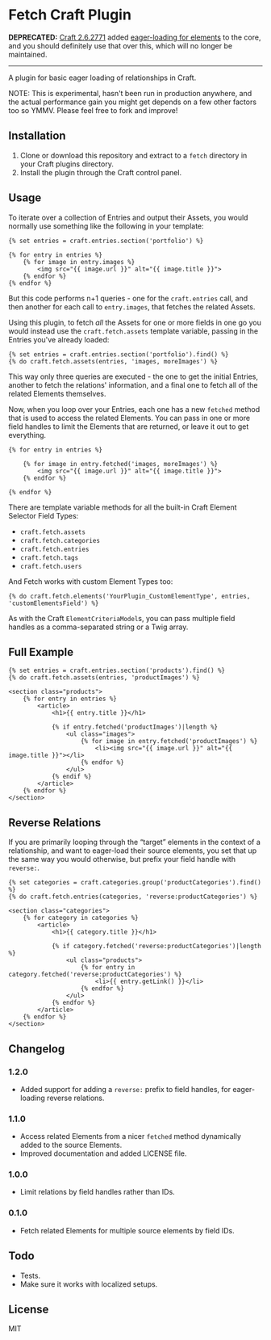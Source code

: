 # Fetch Craft Plugin

**DEPRECATED:** [Craft 2.6.2771](https://craftcms.com/changelog#build2771) added [eager-loading for elements](https://craftcms.com/docs/templating/eager-loading-elements) to the core, and you should definitely use that over this, which will no longer be maintained.

<hr>

A plugin for basic eager loading of relationships in Craft.

NOTE: This is experimental, hasn't been run in production anywhere, and the actual
performance gain you might get depends on a few other factors too so YMMV. Please feel free to fork and
improve!

## Installation

1. Clone or download this repository and extract to a `fetch` directory in your Craft plugins directory.
2. Install the plugin through the Craft control panel.

## Usage

To iterate over a collection of Entries and output their Assets, you would normally use something
like the following in your template:

```twig
{% set entries = craft.entries.section('portfolio') %}

{% for entry in entries %}
    {% for image in entry.images %}
        <img src="{{ image.url }}" alt="{{ image.title }}">
    {% endfor %}
{% endfor %}
```

But this code performs n+1 queries - one for the `craft.entries` call, and then another for each
call to `entry.images`, that fetches the related Assets.

Using this plugin, to fetch *all* the Assets for one or more fields in one go you
would instead use the `craft.fetch.assets` template variable, passing in the Entries you've already
loaded:

```twig
{% set entries = craft.entries.section('portfolio').find() %}
{% do craft.fetch.assets(entries, 'images, moreImages') %}
```

This way only three queries are executed - the one to get the initial Entries, another to fetch the
relations' information, and a final one to fetch all of the related Elements themselves.

Now, when you loop over your Entries, each one has a new `fetched` method that is used to access
the related Elements. You can pass in one or more field handles to limit the Elements that are
returned, or leave it out to get everything.

```twig
{% for entry in entries %}

    {% for image in entry.fetched('images, moreImages') %}
        <img src="{{ image.url }}" alt="{{ image.title }}">
    {% endfor %}

{% endfor %}
```

There are template variable methods for all the built-in Craft Element Selector Field Types:

* `craft.fetch.assets`
* `craft.fetch.categories`
* `craft.fetch.entries`
* `craft.fetch.tags`
* `craft.fetch.users`

And Fetch works with custom Element Types too:

```twig
{% do craft.fetch.elements('YourPlugin_CustomElementType', entries, 'customElementsField') %}
```

As with the Craft `ElementCriteriaModel`s, you can pass multiple field handles as a comma-separated
string or a Twig array.

## Full Example

```twig
{% set entries = craft.entries.section('products').find() %}
{% do craft.fetch.assets(entries, 'productImages') %}

<section class="products">
    {% for entry in entries %}
        <article>
            <h1>{{ entry.title }}</h1>

            {% if entry.fetched('productImages')|length %}
                <ul class="images">
                    {% for image in entry.fetched('productImages') %}
                        <li><img src="{{ image.url }}" alt="{{ image.title }}"></li>
                    {% endfor %}
                </ul>
            {% endif %}
        </article>
    {% endfor %}
</section>
```

## Reverse Relations

If you are primarily looping through the “target” elements in the context of a relationship, and want to eager-load their source elements, you set that up the same way you would otherwise, but prefix your field handle with `reverse:`.

```twig
{% set categories = craft.categories.group('productCategories').find() %}
{% do craft.fetch.entries(categories, 'reverse:productCategories') %}

<section class="categories">
    {% for category in categories %}
        <article>
            <h1>{{ category.title }}</h1>

            {% if category.fetched('reverse:productCategories')|length %}
                <ul class="products">
                    {% for entry in category.fetched('reverse:productCategories') %}
                        <li>{{ entry.getLink() }}</li>
                    {% endfor %}
                </ul>
            {% endfor %}
        </article>
    {% endfor %}
</section>
```

## Changelog

### 1.2.0

* Added support for adding a `reverse:` prefix to field handles, for eager-loading reverse relations.

### 1.1.0

* Access related Elements from a nicer `fetched` method dynamically added to the source Elements.
* Improved documentation and added LICENSE file.

### 1.0.0

* Limit relations by field handles rather than IDs.

### 0.1.0

* Fetch related Elements for multiple source elements by field IDs.

## Todo

* Tests.
* Make sure it works with localized setups.

## License

MIT
